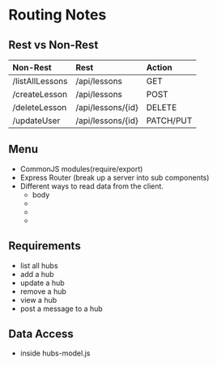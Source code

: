 # Routing Notes
 
## Rest vs Non-Rest

| Non-Rest        | Rest              | Action    |
|:----------------|:------------------|:----------|
| /listAllLessons | /api/lessons      | GET       |
| /createLesson   | /api/lessons      | POST      |
| /deleteLesson   | /api/lessons/{id} | DELETE    |
| /updateUser     | /api/lessons/{id} | PATCH/PUT |

## Menu

- CommonJS modules(require/export)
- Express Router (break up a server into sub components)
- Different ways to read data from the client.
    - body
    - 
    - 
    - 

## Requirements

- list all hubs
- add a hub
- update a hub
- remove a hub
- view a hub
- post a message to a hub

## Data Access

- inside hubs-model.js